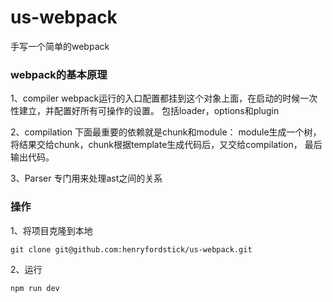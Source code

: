 # us-webpack
手写一个简单的webpack

### webpack的基本原理
 1、compiler webpack运行的入口配置都挂到这个对象上面，在启动的时候一次性建立，并配置好所有可操作的设置。
 包括loader，options和plugin
 
 2、compilation 下面最重要的依赖就是chunk和module：
    module生成一个树，将结果交给chunk，chunk根据template生成代码后，又交给compilation，
    最后输出代码。
 
 3、Parser
    专门用来处理ast之间的关系
    
### 操作
1、将项目克隆到本地

```git clone git@github.com:henryfordstick/us-webpack.git```

2、运行

```npm run dev```

 
